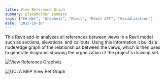 ```yaml
---
title: View Reference Graph
summary: placeholder summary
tags: ["C#.Net", "Graphviz", "Revit", "Revit API", "Visualization"]
date: "2013-10-16"
---
```


This Revit add-in analyzes all references between views in a Revit model such as sections, elevations, and callouts. Using this information it builds a node/edge graph of the relationships between the views, which is then uses to generate diagrams showing the organization of the project's drawing set.

![View Reference Graphviz](View-Reference-Graphviz.png)

![UCLA MEP View Ref Graph](UCLA-MEP-View-Ref-Graph.png)
